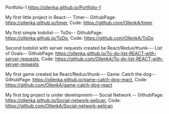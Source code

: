 Portfolio-1
https://ollenka.github.io/Portfolio-1

My first little project in React---
Timer--
GithubPage: https://ollenka.github.io/timer,
Code: https://github.com/OllenkA/timer

My first simple todolist---
ToDo--
GithubPage: https://ollenka.github.io/ToDo,
Code: https://github.com/OllenkA/ToDo

Second todolist with server requests created be React/Redux/thunk---
List of Goals--
GithubPage: https://ollenka.github.io/To-do-list-REACT-with-server-requests,
Code: https://github.com/OllenkA/To-do-list-REACT-with-server-requests

My first game created be React/Redux/thunk---
Game: Catch the dog--
GithubPage: https://ollenka.github.io/game-catch-dog-react,
Code: https://github.com/OllenkA/game-catch-dog-react

My first big project is under development---
Social Network --
GithubPage: https://ollenka.github.io/Social-network-pelican,
Code: https://github.com/OllenkA/Social-network-pelican


